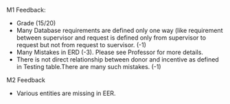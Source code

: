 M1 Feedback:
* Grade (15/20)
* Many Database requirements are defined only one way (like requirement between supervisor and request is defined only from supervisor to request but not from request to suervisor. (-1)
* Many Mistakes in ERD (-3). Please see Professor for more details.
* There is not direct relationship between donor and incentive as defined in Testing table.There are many such mistakes. (-1)

M2 Feedback
* Various entities are missing in EER.
